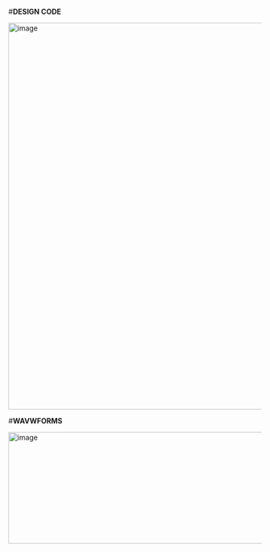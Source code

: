 
#**DESIGN CODE**

<img width="698" height="770" alt="image" src="https://github.com/user-attachments/assets/7adc5e24-c722-4d08-b468-49d5dc17f832" />

#**WAVWFORMS**

<img width="1916" height="222" alt="image" src="https://github.com/user-attachments/assets/03eb3ad1-4c43-4d23-add3-716e4a96ef1a" />
